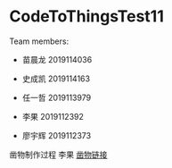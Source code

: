 # CodeToThingsTest11
Team members:  



- 苗晨龙 2019114036  


- 史成凯 2019114163  


- 任一哲 2019113979

- 李果 2019112392

- 廖宇辉 2019112373


凿物制作过程
李果 [凿物链接](https://zaowu.fun/p/60629507234c46320e6d2d99)
